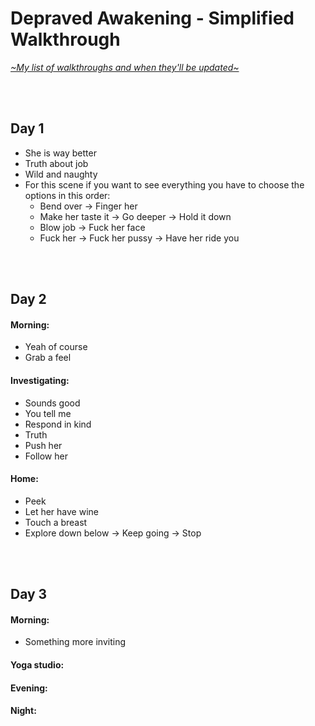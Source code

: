 # Depraved Awakening - Simplified Walkthrough
[*\~My list of walkthroughs and when they'll be updated\~*](https://www.patreon.com/maimlain)

<br>
<br>

## Day 1
- She is way better
- Truth about job
- Wild and naughty
- For this scene if you want to see everything you have to choose the options in this order:
  - Bend over -> Finger her
  - Make her taste it -> Go deeper -> Hold it down
  - Blow job -> Fuck her face
  - Fuck her -> Fuck her pussy -> Have her ride you
  
<br>
<br>

## Day 2
#### Morning:
- Yeah of course
- Grab a feel

#### Investigating:
- Sounds good
- You tell me
- Respond in kind
- Truth
- Push her
- Follow her

#### Home:
- Peek
- Let her have wine
- Touch a breast
- Explore down below -> Keep going -> Stop

<br>
<br>

## Day 3
#### Morning:
- Something more inviting


#### Yoga studio:

#### Evening:

#### Night:

<br>
<br>
